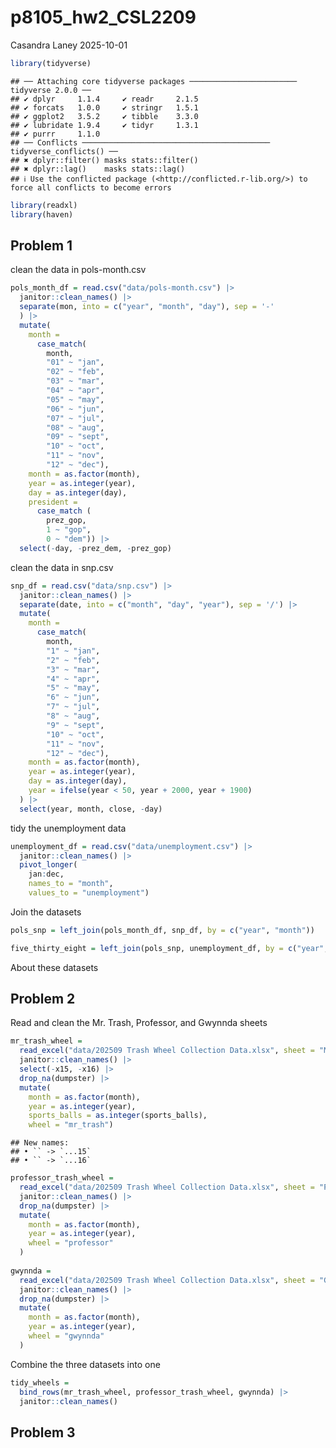 p8105_hw2_CSL2209
================
Casandra Laney
2025-10-01

``` r
library(tidyverse)
```

    ## ── Attaching core tidyverse packages ──────────────────────── tidyverse 2.0.0 ──
    ## ✔ dplyr     1.1.4     ✔ readr     2.1.5
    ## ✔ forcats   1.0.0     ✔ stringr   1.5.1
    ## ✔ ggplot2   3.5.2     ✔ tibble    3.3.0
    ## ✔ lubridate 1.9.4     ✔ tidyr     1.3.1
    ## ✔ purrr     1.1.0     
    ## ── Conflicts ────────────────────────────────────────── tidyverse_conflicts() ──
    ## ✖ dplyr::filter() masks stats::filter()
    ## ✖ dplyr::lag()    masks stats::lag()
    ## ℹ Use the conflicted package (<http://conflicted.r-lib.org/>) to force all conflicts to become errors

``` r
library(readxl)
library(haven)
```

## Problem 1

clean the data in pols-month.csv

``` r
pols_month_df = read.csv("data/pols-month.csv") |>
  janitor::clean_names() |>
  separate(mon, into = c("year", "month", "day"), sep = '-'
  ) |>
  mutate(
    month =
      case_match(
        month,
        "01" ~ "jan",
        "02" ~ "feb",
        "03" ~ "mar",
        "04" ~ "apr",
        "05" ~ "may",
        "06" ~ "jun",
        "07" ~ "jul",
        "08" ~ "aug",
        "09" ~ "sept",
        "10" ~ "oct",
        "11" ~ "nov",
        "12" ~ "dec"),
    month = as.factor(month),
    year = as.integer(year),
    day = as.integer(day),
    president = 
      case_match (
        prez_gop,
        1 ~ "gop",
        0 ~ "dem")) |>
  select(-day, -prez_dem, -prez_gop)
```

clean the data in snp.csv

``` r
snp_df = read.csv("data/snp.csv") |>
  janitor::clean_names() |>
  separate(date, into = c("month", "day", "year"), sep = '/') |>
  mutate(
    month =
      case_match(
        month,
        "1" ~ "jan",
        "2" ~ "feb",
        "3" ~ "mar",
        "4" ~ "apr",
        "5" ~ "may",
        "6" ~ "jun",
        "7" ~ "jul",
        "8" ~ "aug",
        "9" ~ "sept",
        "10" ~ "oct",
        "11" ~ "nov",
        "12" ~ "dec"),
    month = as.factor(month),
    year = as.integer(year),
    day = as.integer(day),
    year = ifelse(year < 50, year + 2000, year + 1900)
  ) |>
  select(year, month, close, -day) 
```

tidy the unemployment data

``` r
unemployment_df = read.csv("data/unemployment.csv") |>
  janitor::clean_names() |>
  pivot_longer(
    jan:dec,
    names_to = "month",
    values_to = "unemployment")
```

Join the datasets

``` r
pols_snp = left_join(pols_month_df, snp_df, by = c("year", "month"))

five_thirty_eight = left_join(pols_snp, unemployment_df, by = c("year", "month"))
```

About these datasets

## Problem 2

Read and clean the Mr. Trash, Professor, and Gwynnda sheets

``` r
mr_trash_wheel = 
  read_excel("data/202509 Trash Wheel Collection Data.xlsx", sheet = "Mr. Trash Wheel", skip = 1) |>
  janitor::clean_names() |>
  select(-x15, -x16) |>
  drop_na(dumpster) |>
  mutate(
    month = as.factor(month),
    year = as.integer(year),
    sports_balls = as.integer(sports_balls),
    wheel = "mr_trash") 
```

    ## New names:
    ## • `` -> `...15`
    ## • `` -> `...16`

``` r
professor_trash_wheel = 
  read_excel("data/202509 Trash Wheel Collection Data.xlsx", sheet = "Professor Trash Wheel", skip = 1) |>
  janitor::clean_names() |>
  drop_na(dumpster) |>
  mutate(
    month = as.factor(month),
    year = as.integer(year),
    wheel = "professor"
  )
  
gwynnda = 
  read_excel("data/202509 Trash Wheel Collection Data.xlsx", sheet = "Gwynns Falls Trash Wheel", skip = 1) |>
  janitor::clean_names() |>
  drop_na(dumpster) |>
  mutate(
    month = as.factor(month),
    year = as.integer(year),
    wheel = "gwynnda"
  )
```

Combine the three datasets into one

``` r
tidy_wheels = 
  bind_rows(mr_trash_wheel, professor_trash_wheel, gwynnda) |>
  janitor::clean_names()
```

## Problem 3
